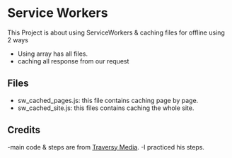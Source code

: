 # Service Workers
This Project is about using ServiceWorkers & caching files for offline using 2 ways
- Using array has all files.
- caching all response from our request

## Files
- sw_cached_pages.js: this file contains caching page by page.
- sw_cached_site.js: this files contains caching the whole site.




## Credits
-main code & steps are from [Traversy Media](https://youtu.be/ksXwaWHCW6k).
-I practiced his steps.







 